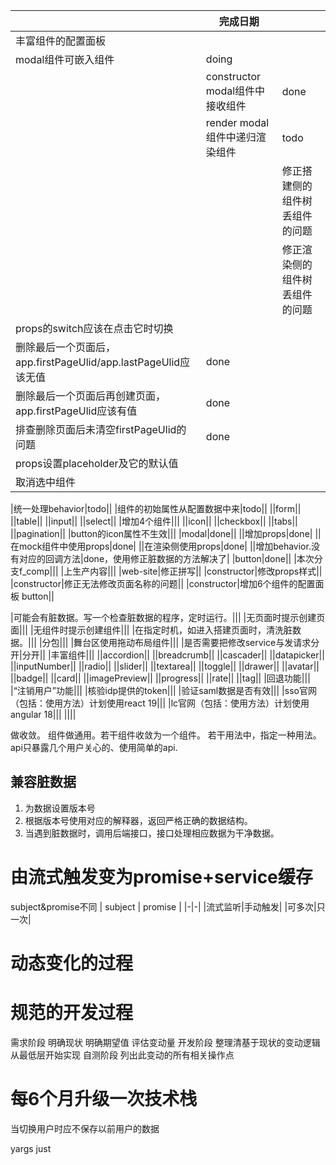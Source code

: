 ||完成日期||
|-|-|-|
|丰富组件的配置面板|||
|modal组件可嵌入组件|doing||
||constructor modal组件中接收组件|done|
||render modal组件中递归渲染组件|todo|
|||修正搭建侧的组件树丢组件的问题|doing|
|||修正渲染侧的组件树丢组件的问题|doing|
|props的switch应该在点击它时切换|||
|删除最后一个页面后，app.firstPageUlid/app.lastPageUlid应该无值|done||
|删除最后一个页面后再创建页面，app.firstPageUlid应该有值|done||
|排查删除页面后未清空firstPageUlid的问题|done||
|props设置placeholder及它的默认值|||
|取消选中组件|||

|统一处理behavior|todo||
|组件的初始属性从配置数据中来|todo||
||form||
||table||
||input||
||select||
|增加4个组件|||
||icon||
||checkbox||
||tabs||
||pagination||
|button的icon属性不生效|||
|modal|done||
||增加props|done|
||在mock组件中使用props|done|
||在渲染侧使用props|done|
||增加behavior.没有对应的回调方法|done，使用修正脏数据的方法解决了|
|button|done||
|本次分支f_comp|||
|上生产内容|||
|web-site|修正拼写||
|constructor|修改props样式||
|constructor|修正无法修改页面名称的问题||
|constructor|增加6个组件的配置面板 button||

|可能会有脏数据。写一个检查脏数据的程序，定时运行。|||
|无页面时提示创建页面|||
|无组件时提示创建组件|||
|在指定时机，如进入搭建页面时，清洗脏数据。|||
|分包|||
|舞台区使用拖动布局组件|||
|是否需要把修改service与发请求分开|分开||
|丰富组件|||
||accordion||
||breadcrumb||
||cascader||
||datapicker||
||inputNumber||
||radio||
||slider||
||textarea||
||toggle||
||drawer||
||avatar||
||badge||
||card||
||imagePreview||
||progress||
||rate||
||tag||
|回退功能|||
|“注销用户”功能|||
|核验idp提供的token|||
|验证saml数据是否有效|||
|sso官网（包括：使用方法）计划使用react 19|||
|lc官网（包括：使用方法）计划使用angular 18|||
||||



做收敛。
组件做通用。若干组件收敛为一个组件。
若干用法中，指定一种用法。
api只暴露几个用户关心的、使用简单的api.


## 兼容脏数据
1. 为数据设置版本号
2. 根据版本号使用对应的解释器，返回严格正确的数据结构。
3. 当遇到脏数据时，调用后端接口，接口处理相应数据为干净数据。

# 由流式触发变为promise+service缓存
subject&promise不同
| subject | promise |
|-|-|
|流式监听|手动触发|
|可多次|只一次|

# 动态变化的过程
# 规范的开发过程
需求阶段
    明确现状
    明确期望值
    评估变动量
开发阶段
    整理清基于现状的变动逻辑
    从最低层开始实现
自测阶段
    列出此变动的所有相关操作点

# 每6个月升级一次技术栈

当切换用户时应不保存以前用户的数据


yargs
just